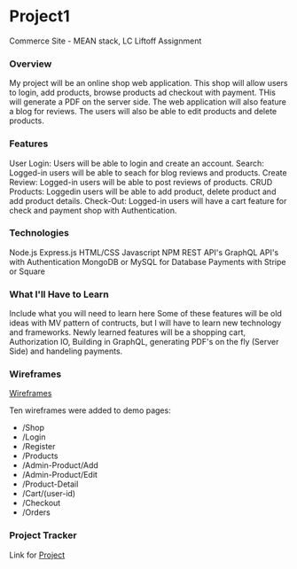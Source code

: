 # Project1
Commerce Site - MEAN stack, LC Liftoff Assignment 
### Overview
My project will be an online shop web application. This shop will allow users to login, add products, browse products ad checkout with payment.  THis will generate a PDF on the server side.  The web application will also feature a blog for reviews. The users will also be able to edit products and delete products.
### Features
User Login: Users will be able to login and create an account.
Search: Logged-in users will be able to seach for blog reviews and products.
Create Review: Logged-in users will be able to post reviews of products.
CRUD Products: Loggedin users will be able to add product, delete product and add product details.
Check-Out: Logged-in users will have a cart feature for check and payment shop with Authentication. 
### Technologies
Node.js
Express.js
HTML/CSS
Javascript
NPM
REST API's
GraphQL API's with Authentication
MongoDB or MySQL for Database
Payments with Stripe or Square

### What I'll Have to Learn
Include what you will need to learn here
Some of these features will be old ideas with MV pattern of contructs, but I will have to learn new technology and frameworks.
Newly learned features will be a shopping cart, Authorization IO, Building in GraphQL, generating PDF's on the fly (Server Side) and handeling payments. 

### Wireframes
[Wireframes](https://github.com/james636/Project1/blob/branch1/Wireframes.pdf)

Ten wireframes were added to demo pages: 

- /Shop
- /Login 
- /Register
- /Products
- /Admin-Product/Add
- /Admin-Product/Edit
- /Product-Detail
- /Cart/(user-id)
- /Checkout
- /Orders      

### Project Tracker
Link for [Project](https://www.pivotaltracker.com/n/projects/2239228)

